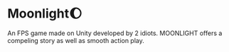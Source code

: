 # Moonlight🌔
An FPS game made on Unity developed by 2 idiots.
MOONLIGHT offers a compeling story as well as smooth action play.
